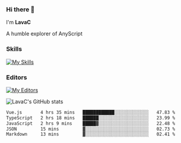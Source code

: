 ### Hi there 👋
I'm **LavaC**

A humble explorer of AnyScript

### Skills
[![My Skills](https://skillicons.dev/icons?i=js,ts,vue,nodejs,nuxtjs,astro,solidjs,tailwind)](https://skillicons.dev)

### Editors
[![My Editors](https://skillicons.dev/icons?i=neovim,vscode)](https://skillicons.dev)

![LavaC's GitHub stats](https://github-readme-stats.vercel.app/api?username=LavaCxx&show_icons=true&theme=synthwave)

<!--START_SECTION:waka-->

```txt
Vue.js       4 hrs 35 mins   ████████████░░░░░░░░░░░░░   47.83 %
TypeScript   2 hrs 18 mins   ██████░░░░░░░░░░░░░░░░░░░   23.99 %
JavaScript   2 hrs 9 mins    █████▓░░░░░░░░░░░░░░░░░░░   22.48 %
JSON         15 mins         ▓░░░░░░░░░░░░░░░░░░░░░░░░   02.73 %
Markdown     13 mins         ▓░░░░░░░░░░░░░░░░░░░░░░░░   02.41 %
```

<!--END_SECTION:waka-->
